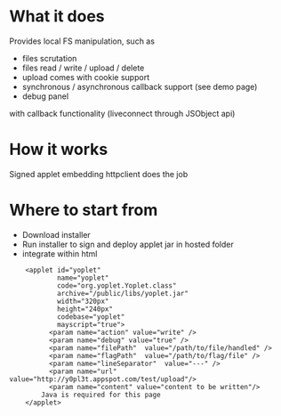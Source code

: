 # What it does #

Provides local FS manipulation, such as

  * files scrutation
  * files read / write / upload / delete
  * upload comes with cookie support
  * synchronous / asynchronous callback support (see demo page)
  * debug panel

with callback functionality (liveconnect through JSObject api)

# How it works #

Signed applet embedding httpclient does the job

# Where to start from #

  * Download installer
  * Run installer to sign and deploy applet jar in hosted folder
  * integrate within html

```
	<applet id="yoplet"
			name="yoplet"
			code="org.yoplet.Yoplet.class"
			archive="/public/libs/yoplet.jar"
			width="320px"
			height="240px"
			codebase="yoplet"
			mayscript="true">
		  <param name="action" value="write" />
		  <param name="debug" value="true" />
		  <param name="filePath"  value="/path/to/file/handled" />
		  <param name="flagPath"  value="/path/to/flag/file" />
		  <param name="lineSeparator"  value="---" />
		  <param name="url" value="http://y0pl3t.appspot.com/test/upload"/>
		  <param name="content" value="content to be written"/>
		Java is required for this page
	</applet>
```